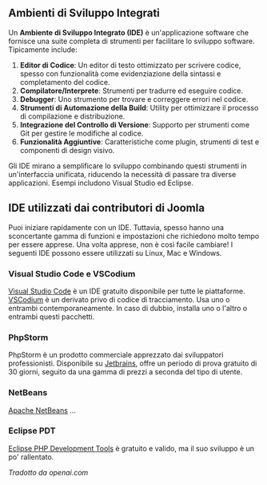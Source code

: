 <!-- Filename: IDE / Display title: IDE -->

## Ambienti di Sviluppo Integrati

Un **Ambiente di Sviluppo Integrato (IDE)** è un'applicazione software che fornisce una suite completa di strumenti per facilitare lo sviluppo software. Tipicamente include:

1. **Editor di Codice**: Un editor di testo ottimizzato per scrivere codice, spesso con funzionalità come evidenziazione della sintassi e completamento del codice.
2. **Compilatore/Interprete**: Strumenti per tradurre ed eseguire codice.
3. **Debugger**: Uno strumento per trovare e correggere errori nel codice.
4. **Strumenti di Automazione della Build**: Utility per ottimizzare il processo di compilazione e distribuzione.
5. **Integrazione del Controllo di Versione**: Supporto per strumenti come Git per gestire le modifiche al codice.
6. **Funzionalità Aggiuntive**: Caratteristiche come plugin, strumenti di test e componenti di design visivo.

Gli IDE mirano a semplificare lo sviluppo combinando questi strumenti in un'interfaccia unificata, riducendo la necessità di passare tra diverse applicazioni. Esempi includono Visual Studio ed Eclipse.

## IDE utilizzati dai contributori di Joomla

Puoi iniziare rapidamente con un IDE. Tuttavia, spesso hanno una sconcertante gamma di funzioni e impostazioni che richiedono molto tempo per essere apprese. Una volta apprese, non è così facile cambiare! I seguenti IDE possono essere utilizzati su Linux, Mac e Windows.

### Visual Studio Code e VSCodium

[Visual Studio Code](https://code.visualstudio.com/) è un IDE gratuito disponibile per tutte le piattaforme. [VSCodium](https://vscodium.com/) è un derivato privo di codice di tracciamento. Usa uno o entrambi contemporaneamente. In caso di dubbio, installa uno o l'altro o entrambi questi pacchetti.

### PhpStorm

PhpStorm è un prodotto commerciale apprezzato dai sviluppatori professionisti. Disponibile su [Jetbrains](https://www.jetbrains.com/phpstorm/), offre un periodo di prova gratuito di 30 giorni, seguito da una gamma di prezzi a seconda del tipo di utente.

### NetBeans

[Apache NetBeans](https://netbeans.apache.org/front/main/index.html) ...

### Eclipse PDT

[Eclipse PHP Development Tools](https://eclipse.dev/pdt/) è gratuito e valido, ma il suo sviluppo è un po' rallentato.

*Tradotto da openai.com*

